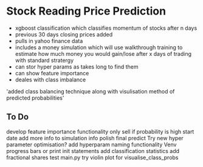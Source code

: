# Stock Reading Price Prediction

- xgboost classification which classifies momentum of stocks after n days
- previous 30 days closing prices added
- pulls in yahoo finance data
- includes a money simulation which will use walkthrough training to estimate how much money you would gain/lose after x days of trading with standard stratergy
- can stor hyper params as takes long to find them
- can show feature importance
- deales with class imbalance

'added class balancing technique along with visulisation method of predicted probabilities'

## To Do

develop feature importance functionality
only sell if probability is high
start date
add more info to simulation info
polish final predict
Try new hyper parameter optimisation?
add hyperparam naming functionality
Venv
progress bars or print init statements
add classification statistics
add fractional shares
test main.py
try violin plot for visualise_class_probs
